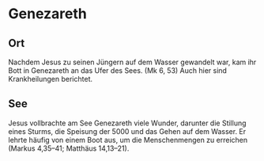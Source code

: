# Genezareth

## Ort
Nachdem Jesus zu seinen Jüngern auf dem Wasser gewandelt war, kam ihr Bott in Genezareth an das Ufer des Sees. (Mk 6, 53) Auch hier sind Krankheilungen berichtet.

## See
Jesus vollbrachte am See Genezareth viele Wunder, darunter die Stillung eines Sturms, die Speisung der 5000 und das Gehen auf dem Wasser. Er lehrte häufig von einem Boot aus, um die Menschenmengen zu erreichen (Markus 4,35–41; Matthäus 14,13–21).
